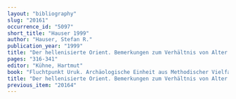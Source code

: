 ```yaml
---
layout: "bibliography"
slug: "20161"
occurrence_id: "5097"
short_title: "Hauser 1999"
author: "Hauser, Stefan R."
publication_year: "1999"
title: "Der hellenisierte Orient. Bemerkungen zum Verhältnis von Alter Geschichte, Klassischer und Vorderasiatischer Archäologie"
pages: "316-341"
editor: "Kühne, Hartmut"
book: "Fluchtpunkt Uruk. Archäologische Einheit aus Methodischer Vielfalt, Fs.Nissen (Rahden Leidorf)"
title: "Der hellenisierte Orient. Bemerkungen zum Verhältnis von Alter Geschichte, Klassischer und Vorderasiatischer Archäologie"
previous_item: "20164"
---
```

